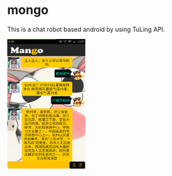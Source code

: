 # mongo
This is a chat robot based android by using TuLing API.

<img src="https://github.com/XuSShuai/mongo/blob/master/example.png" width="180" height="300">
